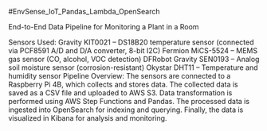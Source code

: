 #EnvSense_IoT_Pandas_Lambda_OpenSearch

End-to-End Data Pipeline for Monitoring a Plant in a Room

Sensors Used:
Gravity KIT0021 – DS18B20 temperature sensor (connected via PCF8591 A/D and D/A converter, 8-bit I2C)
Fermion MiCS-5524 – MEMS gas sensor (CO, alcohol, VOC detection)
DFRobot Gravity SEN0193 – Analog soil moisture sensor (corrosion-resistant)
Okystar DHT11 – Temperature and humidity sensor
Pipeline Overview:
The sensors are connected to a Raspberry Pi 4B, which collects and stores data.
The collected data is saved as a CSV file and uploaded to AWS S3.
Data transformation is performed using AWS Step Functions and Pandas.
The processed data is ingested into OpenSearch for indexing and querying.
Finally, the data is visualized in Kibana for analysis and monitoring.